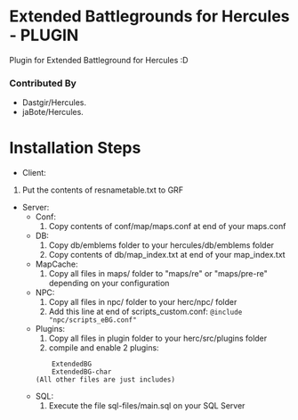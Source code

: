 # Extended Battlegrounds for Hercules - PLUGIN #

Plugin for Extended Battleground for Hercules :D

### Contributed By ###

* Dastgir/Hercules.
* jaBote/Hercules.

# Installation Steps #

* Client:
1. Put the contents of resnametable.txt to GRF

* Server:
    * Conf:
        1. Copy contents of conf/map/maps.conf at end of your maps.conf
    * DB:
        1. Copy db/emblems folder to your hercules/db/emblems folder
        2. Copy contents of db/map_index.txt at end of your map_index.txt
    * MapCache:
        1. Copy all files in maps/ folder to "maps/re" or "maps/pre-re" depending on your configuration
    * NPC:
        1. Copy all files in npc/ folder to your herc/npc/ folder
        2. Add this line at end of scripts_custom.conf:
           `@include "npc/scripts_eBG.conf"`
    * Plugins:
        1. Copy all files in plugin folder to your herc/src/plugins folder
        2. compile and enable 2 plugins:
        ```
            ExtendedBG
            ExtendedBG-char
        (All other files are just includes)
        ```
    * SQL:
        1. Execute the file sql-files/main.sql on your SQL Server

